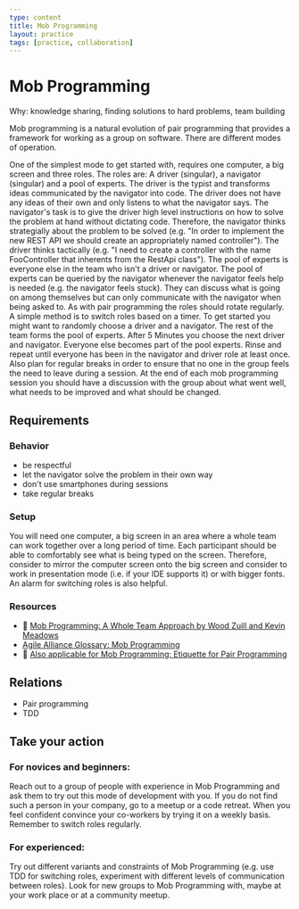 ```yaml
---
type: content
title: Mob Programming
layout: practice
tags: [practice, collaboration]
---
```

# Mob Programming

Why: knowledge sharing, finding solutions to hard problems, team building

Mob programming is a natural evolution of pair programming that provides a framework for working as a group on software. There are different modes of operation. 

One of the simplest mode to get started with, requires one computer, a big screen and three roles. The roles are: A driver (singular), a navigator (singular) and a pool of experts. 
The driver is the typist and transforms ideas communicated by the navigator into code. The driver does not have any ideas of their own and only listens to what the navigator says. 
The navigator's task is to give the driver high level instructions on how to solve the problem at hand without dictating code. Therefore, the navigator thinks strategially about the problem to be solved (e.g. "In order to implement the new REST API we should create an appropriately named controller"). 
The driver thinks tactically (e.g. "I need to create a controller with the name FooController that inherents from the RestApi class"). The pool of experts is everyone else in the team who isn't a driver or navigator. 
The pool of experts can be queried by the navigator whenever the navigator feels help is needed (e.g. the navigator feels stuck). They can discuss what is going on among themselves but can only communicate with the navigator when being asked to.
As with pair programming the roles should rotate regularly. A simple method is to switch roles based on a timer. To get started you might want to randomly choose a driver and a navigator. The rest of the team forms the pool of experts. After 5 Minutes you choose the next driver and navigator. Everyone else becomes part of the pool experts. Rinse and repeat until everyone has been in the navigator and driver role at least once. Also plan for regular breaks in order to ensure that no one in the group feels the need to leave during a session. 
At the end of each mob programming session you should have a discussion with the group about what went well, what needs to be improved and what should be changed.

## Requirements

### Behavior
* be respectful
* let the navigator solve the problem in their own way
* don't use smartphones during sessions
* take regular breaks 

### Setup

You will need one computer, a big screen in an area where a whole team can work together over a long period of time. Each participant should be able to comfortably see what is being typed on the screen. Therefore, consider to mirror the computer screen onto the big screen and consider to work in presentation mode (i.e. if your IDE supports it) or with bigger fonts. An alarm for switching roles is also helpful.

### Resources

* :book: [Mob Programming: A Whole Team Approach by Wood Zuill and Kevin Meadows](https://leanpub.com/mobprogramming)
* [Agile Alliance Glossary: Mob Programming](https://www.agilealliance.org/glossary/mob-programming)
* :gem: [Also applicable for Mob Programming: Etiquette for Pair Programming
](https://dzone.com/articles/etiquette-for-pair-programming)


## Relations

* Pair programming
* TDD

## Take your action

### For novices and beginners:

Reach out to a group of people with experience in Mob Programming and ask them to try out this mode of development with you. If you do not find such a person in your company, go to a meetup or a code retreat. When you feel confident convince your co-workers by trying it on a weekly basis. Remember to switch roles regularly.

### For experienced:

Try out different variants and constraints of Mob Programming (e.g. use TDD for switching roles, experiment with different levels of communication between roles). Look for new groups to Mob Programming with, maybe at your work place or at a community meetup. 
